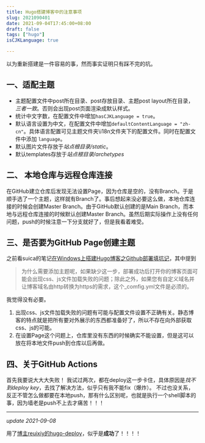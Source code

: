```yaml
---
title: Hugo搭建博客中的注意事项
slug: 2021090401
date: 2021-09-04T17:45:00+08:00
draft: false
tags: ["hugo"]
isCJKLanguage: true

---
```


以为重新搭建是一件容易的事，然而事实证明只有踩不完的坑。

## 一、适配主题

- 主题配置文件中post所在目录、post存放目录、主题post layout所在目录，*三者一致*。否则会出现post页面渲染成默认样式。
- 统计中文字数，在配置文件中增加`hasCJKLanguage = true`。
- 默认语言设置为中文，在配置文件中增加`defaultContentLanguage = "zh-cn"`。具体语言配置可见主题文件夹\i18n文件夹下的配置文件。同时在配置文件中添加 `language`。
- 默认图片文件存放于*站点根目录/static*。
- 默认templates存放于*站点根目录/archetypes*

## 二、 本地仓库与远程仓库连接

在GitHub建立仓库后发现无法设置Page，因为仓库是空的，没有Branch。于是顺手选了一个主题，这样就有Branch了。事后想起来没必要这么做，本地仓库连接的时候会创建Master Branch。由于GitHub默认创建的是Main Branch，而本地与远程仓库连接的时候默认创建Master Branch。虽然后期实际操作上没有任何问题，push的时候注意一下分支就好了，但是我看着难受。

## 三、是否要为GitHub Page创建主题

之前看suica的笔记[在Windows上搭建Hugo博客之Github部署填坑记](https://suicablog.cobaltkiss.blue/2021/02/deploy-hugo-as-a-github-pages-project)，其中提到
> 为什么需要添加主题呢，如果缺少这一步，部署成功后打开你的博客页面可能会出现css、js文件加载失败的问题；除此之外，如果您有自定义域名并让博客域名由http转换为https的需求，这个_comfig.yml文件是必须的。
> 

我觉得没有必要。
1. 出现css、js文件加载失败的问题有可能与配置文件设置不正确有关。静态博客的特点就是把所有要对外展示的东西都准备好了，所以不存在向外部获取css、js的可能。
2. 在设置Page这个问题上，仓库里没有东西的时候确实不能设置，但是这可以放在将本地文件push到仓库以后再做。

## 四、关于GitHub Actions

首先我要说大大大失败！
我试过两次，都在deploy这一步卡住，具体原因是*找不到deploy key*，去找了解决方法，似乎只有我不能fix（爆炸）。
不过也没关系，反正不管怎么做都要在本地push，那有什么区别呢，也就是执行一个shell脚本的事，因为墙老是push不上去才痛苦！！！

---



*update 2021-09-08*

用了[博主reuixiy的hugo-deploy](https://github.com/reuixiy/hugo-deploy)，似乎是**成功**了！！！！







